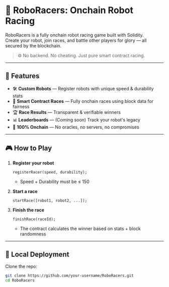 # 🤖 RoboRacers: Onchain Robot Racing

RoboRacers is a fully onchain robot racing game built with Solidity.  
Create your robot, join races, and battle other players for glory — all secured by the blockchain.

> ⚙️ No backend. No cheating. Just pure smart contract racing.

---

## 🚀 Features

- 🛠️ **Custom Robots** — Register robots with unique speed & durability stats   
- 🏁 **Smart Contract Races** — Fully onchain races using block data for fairness  
- 🏆 **Race Results** — Transparent & verifiable winners  
- 📊 **Leaderboards** — (Coming soon) Track your robot's legacy   
- 🔐 **100% Onchain** — No oracles, no servers, no compromises 

---

## 🎮 How to Play

1. **Register your robot**
    ```solidity
    registerRacer(speed, durability);
    ```
    - Speed + Durability must be ≤ 150

2. **Start a race**
    ```solidity
    startRace([robot1, robot2, ...]);
    ```

3. **Finish the race**
    ```solidity
    finishRace(raceId);
    ```
    - The contract calculates the winner based on stats + block randomness

---

## 🧪 Local Deployment

Clone the repo:

```bash
git clone https://github.com/your-username/RoboRacers.git
cd RoboRacers
